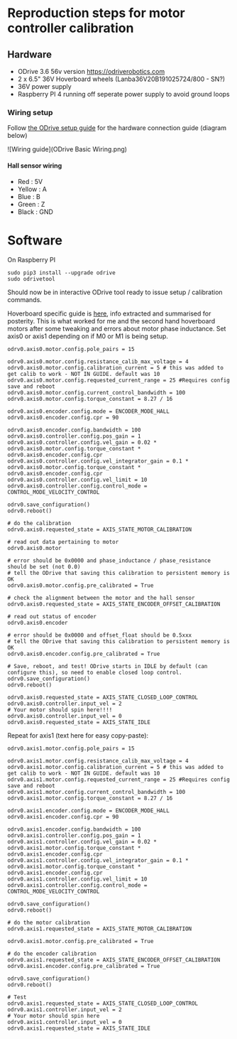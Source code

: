 # Reproduction steps for motor controller calibration

## Hardware

- ODrive 3.6 56v version https://odriverobotics.com
- 2 x 6.5" 36V Hoverboard wheels (Lanba36V20B191025724/800 - SN?)
- 36V power supply
- Raspberry PI 4 running off seperate power supply to avoid ground loops

### Wiring setup

Follow [the ODrive setup guide](https://docs.odriverobotics.com/) for the hardware connection guide (diagram below)

![Wiring guide](ODrive Basic Wiring.png)

#### Hall sensor wiring

- Red : 5V
- Yellow : A
- Blue : B
- Green : Z
- Black : GND

# Software

On Raspberry PI

```
sudo pip3 install --upgrade odrive
sudo odrivetool
```

Should now be in interactive ODrive tool ready to issue setup / calibration commands.

Hoverboard specific guide is [here](https://docs.odriverobotics.com/hoverboard.html), info extracted and summarised for posterity. This is what worked for me and the second hand hoverboard motors after some tweaking and errors about motor phase inductance.
Set axis0 or axis1 depending on if M0 or M1 is being setup.

```
odrv0.axis0.motor.config.pole_pairs = 15

odrv0.axis0.motor.config.resistance_calib_max_voltage = 4
odrv0.axis0.motor.config.calibration_current = 5 # this was added to get calib to work - NOT IN GUIDE. default was 10
odrv0.axis0.motor.config.requested_current_range = 25 #Requires config save and reboot
odrv0.axis0.motor.config.current_control_bandwidth = 100
odrv0.axis0.motor.config.torque_constant = 8.27 / 16

odrv0.axis0.encoder.config.mode = ENCODER_MODE_HALL
odrv0.axis0.encoder.config.cpr = 90

odrv0.axis0.encoder.config.bandwidth = 100
odrv0.axis0.controller.config.pos_gain = 1
odrv0.axis0.controller.config.vel_gain = 0.02 * odrv0.axis0.motor.config.torque_constant * odrv0.axis0.encoder.config.cpr
odrv0.axis0.controller.config.vel_integrator_gain = 0.1 * odrv0.axis0.motor.config.torque_constant * odrv0.axis0.encoder.config.cpr
odrv0.axis0.controller.config.vel_limit = 10
odrv0.axis0.controller.config.control_mode = CONTROL_MODE_VELOCITY_CONTROL

odrv0.save_configuration()
odrv0.reboot()

# do the calibration
odrv0.axis0.requested_state = AXIS_STATE_MOTOR_CALIBRATION

# read out data pertaining to motor
odrv0.axis0.motor

# error should be 0x0000 and phase_inductance / phase_resistance should be set (not 0.0)
# tell the ODrive that saving this calibration to persistent memory is OK
odrv0.axis0.motor.config.pre_calibrated = True

# check the alignment between the motor and the hall sensor
odrv0.axis0.requested_state = AXIS_STATE_ENCODER_OFFSET_CALIBRATION

# read out status of encoder
odrv0.axis0.encoder

# error should be 0x0000 and offset_float should be 0.5xxx
# tell the ODrive that saving this calibration to persistent memory is OK
odrv0.axis0.encoder.config.pre_calibrated = True

# Save, reboot, and test! ODrive starts in IDLE by default (can configure this), so need to enable closed loop control.
odrv0.save_configuration()
odrv0.reboot()

odrv0.axis0.requested_state = AXIS_STATE_CLOSED_LOOP_CONTROL
odrv0.axis0.controller.input_vel = 2
# Your motor should spin here!!!!
odrv0.axis0.controller.input_vel = 0
odrv0.axis0.requested_state = AXIS_STATE_IDLE
```

Repeat for axis1 (text here for easy copy-paste):


```
odrv0.axis1.motor.config.pole_pairs = 15

odrv0.axis1.motor.config.resistance_calib_max_voltage = 4
odrv0.axis1.motor.config.calibration_current = 5 # this was added to get calib to work - NOT IN GUIDE. default was 10
odrv0.axis1.motor.config.requested_current_range = 25 #Requires config save and reboot
odrv0.axis1.motor.config.current_control_bandwidth = 100
odrv0.axis1.motor.config.torque_constant = 8.27 / 16

odrv0.axis1.encoder.config.mode = ENCODER_MODE_HALL
odrv0.axis1.encoder.config.cpr = 90

odrv0.axis1.encoder.config.bandwidth = 100
odrv0.axis1.controller.config.pos_gain = 1
odrv0.axis1.controller.config.vel_gain = 0.02 * odrv0.axis1.motor.config.torque_constant * odrv0.axis1.encoder.config.cpr
odrv0.axis1.controller.config.vel_integrator_gain = 0.1 * odrv0.axis1.motor.config.torque_constant * odrv0.axis1.encoder.config.cpr
odrv0.axis1.controller.config.vel_limit = 10
odrv0.axis1.controller.config.control_mode = CONTROL_MODE_VELOCITY_CONTROL

odrv0.save_configuration()
odrv0.reboot()

# do the motor calibration
odrv0.axis1.requested_state = AXIS_STATE_MOTOR_CALIBRATION

odrv0.axis1.motor.config.pre_calibrated = True

# do the encoder calibration
odrv0.axis1.requested_state = AXIS_STATE_ENCODER_OFFSET_CALIBRATION
odrv0.axis1.encoder.config.pre_calibrated = True

odrv0.save_configuration()
odrv0.reboot()

# Test
odrv0.axis1.requested_state = AXIS_STATE_CLOSED_LOOP_CONTROL
odrv0.axis1.controller.input_vel = 2
# Your motor should spin here
odrv0.axis1.controller.input_vel = 0
odrv0.axis1.requested_state = AXIS_STATE_IDLE
```
